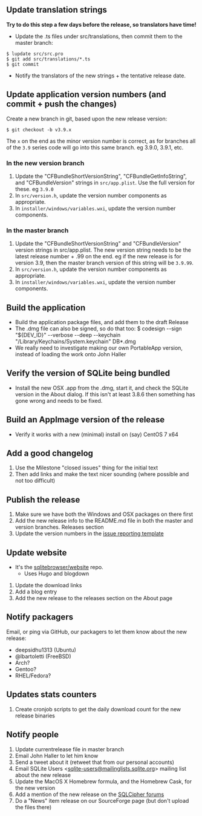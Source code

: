 ## Update translation strings

**Try to do this step a few days before the release, so translators have time!**

* Update the .ts files under src/translations, then commit them to the master branch:

```
$ lupdate src/src.pro
$ git add src/translations/*.ts
$ git commit
```

* Notify the translators of the new strings + the tentative release date.


## Update application version numbers (and commit + push the changes)

Create a new branch in git, based upon the new release version:

    $ git checkout -b v3.9.x

The `x` on the end as the minor version number is correct, as for branches
all of the `3.9` series code will go into this same branch.  eg 3.9.0, 3.9.1, etc.

### In the new version branch

1. Update the "CFBundleShortVersionString", "CFBundleGetInfoString", and "CFBundleVersion" strings in `src/app.plist`.  Use the full version for these.  eg `3.9.0`
2. In `src/version.h`, update the version number components as appropriate.
3. In `installer/windows/variables.wxi`, update the version number components.

### In the master branch

1. Update the "CFBundleShortVersionString" and "CFBundleVersion" version strings in src/app.plist.  The new version string needs to be the latest release number + .99 on the end.  eg if the new release is for version 3.9, then the master branch version of this string will be `3.9.99`.
2. In `src/version.h`, update the version number components as appropriate.
3. In `installer/windows/variables.wxi`, update the version number components.

## Build the application

* Build the application package files, and add them to the draft Release
* The .dmg file can also be signed, so do that too:
    $ codesign --sign "${DEV_ID}" --verbose --deep --keychain "/Library/Keychains/System.keychain" DB*.dmg
* We really need to investigate making our own PortableApp version, instead of loading the work onto John Haller

## Verify the version of SQLite being bundled

* Install the new OSX .app from the .dmg, start it, and check the SQLite version in the About dialog.  If this isn't at least 3.8.6 then something has gone wrong and needs to be fixed.

## Build an AppImage version of the release

* Verify it works with a new (minimal) install on (say) CentOS 7 x64

## Add a good changelog

1. Use the Milestone "closed issues" thing for the initial text
2. Then add links and make the text nicer sounding (where possible and not too difficult)

## Publish the release

1. Make sure we have both the Windows and OSX packages on there first
2. Add the new release info to the README.md file in both the master and version branches.  Releases section
3. Update the version numbers in the [issue reporting template](https://github.com/sqlitebrowser/sqlitebrowser/blob/master/.github/ISSUE_TEMPLATE.md)

## Update website

* It's the [sqlitebrowser/website](https://github.com/sqlitebrowser/website/) repo.
  * Uses Hugo and blogdown
1. Update the download links
2. Add a blog entry
3. Add the new release to the releases section on the About page

## Notify packagers

Email, or ping via GitHub, our packagers to let them know about the new release:

* deepsidhu1313 (Ubuntu)
* @lbartoletti (FreeBSD)
* Arch?
* Gentoo?
* RHEL/Fedora?

## Updates stats counters

1. Create cronjob scripts to get the daily download count for the new release binaries

## Notify people

1. Update currentrelease file in master branch
2. Email John Haller to let him know
3. Send a tweet about it (retweet that from our personal accounts)
4. Email SQLite Users &lt;sqlite-users@mailinglists.sqlite.org&gt; mailing list about the new release
5. Update the MacOS X Homebrew formula, and the Homebrew Cask, for the new version
6. Add a mention of the new release on the [SQLCipher forums](https://discuss.zetetic.net/c/sqlcipher)
7. Do a "News" item release on our SourceForge page (but don't upload the files there)